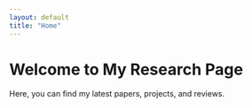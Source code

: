 ```yaml
---
layout: default
title: "Home"
---
```


# Welcome to My Research Page

Here, you can find my latest papers, projects, and reviews.
